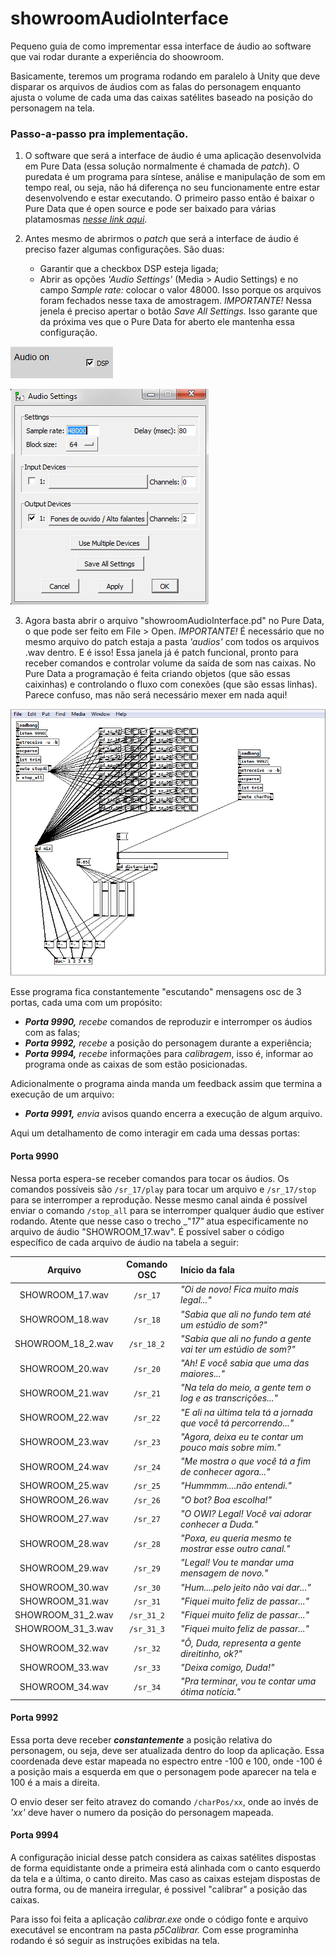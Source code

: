 # showroomAudioInterface

Pequeno guia de como imprementar essa interface de áudio ao software que vai rodar durante a experiência do shoowroom.

Basicamente, teremos um programa rodando em paralelo à Unity que deve disparar os arquivos de áudios com as falas do personagem enquanto ajusta o volume de cada uma das caixas satélites baseado na posição do personagem na tela.

### Passo-a-passo pra implementação.

1. O software que será a interface de áudio é uma aplicação desenvolvida em Pure Data (essa solução normalmente é chamada de _patch_). O puredata é um programa para síntese, análise e manipulação de som em tempo real, ou seja, não há diferença no seu funcionamente entre estar desenvolvendo e estar executando. O primeiro passo então é baixar o Pure Data que é open source e pode ser baixado para várias platamosmas [*nesse link aqui*](https://puredata.info/downloads/pure-data).

2. Antes mesmo de abrirmos o _patch_ que será a interface de áudio é preciso fazer algumas configurações. São duas:
    - Garantir que a checkbox DSP esteja ligada;
    - Abrir as opções _'Audio Settings'_ (Media > Audio Settings) e no campo _Sample rate:_ colocar o valor 48000. Isso porque os arquivos foram fechados nesse taxa de amostragem. *IMPORTANTE!* Nessa jenela é preciso apertar o botão _Save All Settings._ Isso garante que da próxima ves que o Pure Data for aberto ele mantenha essa configuração.
    
![image01](/images/showroomTut01.png)

![image02](/images/showroomTut02.png)
  
3. Agora basta abrir o arquivo "showroomAudioInterface.pd" no Pure Data, o que pode ser feito em File > Open. *IMPORTANTE!* É necessário que no mesmo arquivo do patch estaja a pasta _'audios'_ com todos os arquivos .wav dentro. E é isso! Essa janela já é patch funcional, pronto para receber comandos e controlar volume da saída de som nas caixas. No Pure Data a programação é feita criando objetos (que são essas caixinhas) e controlando o fluxo com conexões (que são essas linhas). Parece confuso, mas não será necessário mexer em nada aqui!

![image03](/images/showroomTut03.png)

Esse programa fica constantemente "escutando" mensagens osc de 3 portas, cada uma com um propósito:

  - ***Porta 9990,*** _recebe_ comandos de reproduzir e interromper os áudios com as falas;
  - ***Porta 9992,*** _recebe_ a posição do personagem durante a experiência;
  - ***Porta 9994,*** _recebe_ informações para _calibragem_, isso é, informar ao programa onde as caixas de som estão posicionadas.
    
Adicionalmente o programa ainda manda um feedback assim que termina a execução de um arquivo:

  - ***Porta 9991,*** _envia_ avisos quando encerra a execução de algum arquivo.
    
Aqui um detalhamento de como interagir em cada uma dessas portas:
    
#### Porta 9990

Nessa porta espera-se receber comandos para tocar os áudios. Os comandos possíveis são ```/sr_17/play``` para tocar um arquivo e ```/sr_17/stop``` para se interromper a reprodução. Nesse mesmo canal ainda é possível enviar o comando ```/stop_all``` para se interromper qualquer áudio que estiver rodando. Atente que nesse caso o trecho _"_17"_ atua especificamente no arquivo de áudio "SHOWROOM_17.wav". É possível saber o código específico de cada arquivo de áudio na tabela a seguir:

| Arquivo | Comando OSC | Início da fala |
|:---------------:|:-----------:|:---------------------------------------|
| SHOWROOM_17.wav | `/sr_17` | _"Oi de novo! Fica muito mais legal..."_ |
| SHOWROOM_18.wav | `/sr_18` | _"Sabia que ali no fundo tem até um estúdio de som?"_ |
| SHOWROOM_18_2.wav | `/sr_18_2` | _"Sabia que ali no fundo a gente vai ter um estúdio de som?"_ |
| SHOWROOM_20.wav | `/sr_20` | _"Ah! E você sabia que uma das maiores..."_ |
| SHOWROOM_21.wav | `/sr_21` | _"Na tela do meio, a gente tem o log e as transcrições..."_ |
| SHOWROOM_22.wav | `/sr_22` | _"E ali na última tela tá a jornada que você tá percorrendo..."_ |
| SHOWROOM_23.wav | `/sr_23` | _"Agora, deixa eu te contar um pouco mais sobre mim."_ |
| SHOWROOM_24.wav | `/sr_24` | _"Me mostra o que você tá a fim de conhecer agora..."_ |
| SHOWROOM_25.wav | `/sr_25` | _"Hummmm....não entendi."_ |
| SHOWROOM_26.wav | `/sr_26` | _"O bot? Boa escolha!"_ |
| SHOWROOM_27.wav | `/sr_27` | _"O OWI? Legal! Você vai adorar conhecer a Duda."_ |
| SHOWROOM_28.wav | `/sr_28` | _"Poxa, eu queria mesmo te mostrar esse outro canal."_ |
| SHOWROOM_29.wav | `/sr_29` | _"Legal! Vou te mandar uma mensagem de novo."_ |
| SHOWROOM_30.wav | `/sr_30` | _"Hum....pelo jeito não vai dar..."_ |
| SHOWROOM_31.wav | `/sr_31` | _"Fiquei muito feliz de passar..."_ |
| SHOWROOM_31_2.wav | `/sr_31_2` | _"Fiquei muito feliz de passar..."_ |
| SHOWROOM_31_3.wav | `/sr_31_3` | _"Fiquei muito feliz de passar..."_ |
| SHOWROOM_32.wav | `/sr_32` | _"Ô, Duda, representa a gente direitinho, ok?"_ |
| SHOWROOM_33.wav | `/sr_33` | _"Deixa comigo, Duda!"_ |
| SHOWROOM_34.wav | `/sr_34` | _"Pra terminar, vou te contar uma ótima notícia."_ |

#### Porta 9992

Essa porta deve receber ***constantemente*** a posição relativa do personagem, ou seja, deve ser atualizada dentro do loop da aplicação. Essa coordenada deve estar mapeada no espectro entre -100 e 100, onde -100 é a posição mais a esquerda em que o personagem pode aparecer na tela e 100 é a mais a direita.

O envio deser ser feito atravez do comando `/charPos/xx`, onde ao invés de _'xx'_ deve haver o numero da posição do personagem mapeada.

#### Porta 9994

A configuração inicial desse patch considera as caixas satélites dispostas de forma equidistante onde a primeira está alinhada com o canto esquerdo da tela e a última, o canto direito. Mas caso as caixas estejam dispostas de outra forma, ou de maneira irregular, é possivel "calibrar" a posição das caixas.

Para isso foi feita a aplicação _calibrar.exe_ onde o código fonte e arquivo executável se encontram na pasta _p5Calibrar._ Com esse programinha rodando é só seguir as instruções exibidas na tela.
